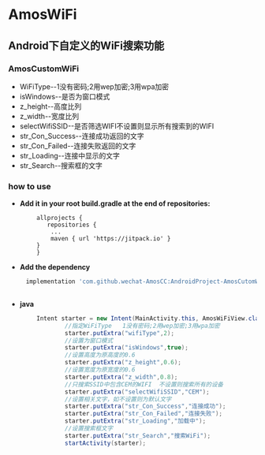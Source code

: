 # AmosWiFi
## Android下自定义的WiFi搜索功能 ##


### AmosCustomWiFi

- WiFiType--1没有密码;2用wep加密;3用wpa加密
- isWindows--是否为窗口模式
- z_height--高度比列
- z_width--宽度比列
- selectWifiSSID--是否筛选WIFI不设置则显示所有搜索到的WIFI
- str_Con_Success--连接成功返回的文字
- str_Con_Failed--连接失败返回的文字
- str_Loading--连接中显示的文字
- str_Search--搜索框的文字


### how to use

 - **Add it in your root build.gradle at the end of repositories:**

```
	    allprojects {
		   repositories {
			...
			maven { url 'https://jitpack.io' }
		}
	    }
```

 -  **Add the dependency**
```sh
	 implementation 'com.github.wechat-AmosCC:AndroidProject-AmosCutomWiFi:1.0'
	


```

 -  **java**
```java
        Intent starter = new Intent(MainActivity.this, AmosWiFiView.class);
                //指定WiFiType   1没有密码;2用wep加密;3用wpa加密
                starter.putExtra("wifiType",2);
                //设置为窗口模式
                starter.putExtra("isWindows",true);
                //设置高度为原高度的0.6
                starter.putExtra("z_height",0.6);
                //设置宽度为原宽度的0.6
                starter.putExtra("z_width",0.8);
                //只搜索SSID中包含CEM的WIFI  不设置则搜索所有的设备
                starter.putExtra("selectWifiSSID","CEM");
                //设置相关文字，如不设置则为默认文字
                starter.putExtra("str_Con_Success","连接成功");
                starter.putExtra("str_Con_Failed","连接失败");
                starter.putExtra("str_Loading","加载中");
                //设置搜索框文字
                starter.putExtra("str_Search","搜索WiFi");
                startActivity(starter);
```




